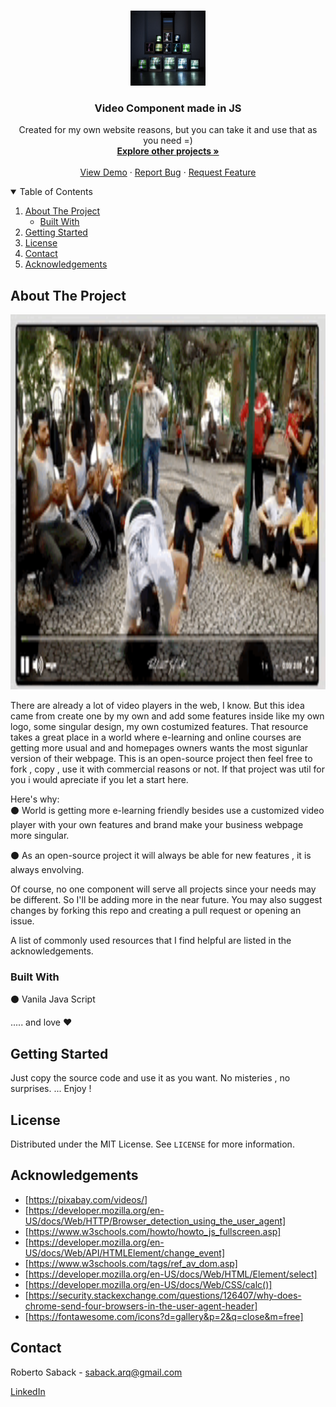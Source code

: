
<!-- PROJECT LOGO -->
<br />
<p align="center">
  <a href="https://unsplash.com/photos/2rCggxMjd_8">
    <img src="https://github.com/RobertoSaback/Video-Player/blob/main/tvs.jpg" alt="Logo" width="120" height="120">
  </a>

  <h3 align="center">Video Component made in JS</h3>

  <p align="center">
    Created for my own website reasons, but you can take it and use that as you need =) 
    <br />
    <a href="https://github.com/RobertoSaback"><strong>Explore other projects »</strong></a>
    <br />
    <br />
    <a href="https://robertosaback.github.io/Video-Player/">View Demo</a>
    ·
    <a href="https://github.com/robertosaback/Video-Player-Component/issues">Report Bug</a>
    ·
    <a href="https://github.com/robertosaback/Video-Player-Component/issues">Request Feature</a>
  </p>
</p>



<!-- TABLE OF CONTENTS -->
<details open="open">
  <summary>Table of Contents</summary>
  <ol>
    <li>
      <a href="#about-the-project">About The Project</a>
      <ul>
        <li><a href="#built-with">Built With</a></li>
      </ul>
    </li>
    <li>
      <a href="#getting-started">Getting Started</a>
    </li>
    <li><a href="#license">License</a></li>
    <li><a href="#contact">Contact</a></li>
    <li><a href="#acknowledgements">Acknowledgements</a></li>
  </ol>
</details>



<!-- ABOUT THE PROJECT -->
## About The Project

<img src="https://github.com/RobertoSaback/Video-Player/blob/main/VideoPlayer.gif" alt="Screenshot" width="1200" height="600">


There are already a lot of video players in the web, I know. But this idea came from create one by my own and add some features inside like my own logo, some singular design, my own costumized features. That resource takes a great place in a world where e-learning and online courses are getting more usual and  and homepages owners wants the most  sigunlar version  of their webpage. This is an open-source project then feel free to fork , copy , use it with commercial reasons or not.  If that project was util for you i would apreciate  if you  let a  start here.

Here's why:<br>
⚫  World is getting more e-learning friendly besides use a customized video player with  your own features and brand make your business webpage more singular.<br>

⚫  As an open-source project it will always be able for new features , it is always envolving.<br>

Of course, no one component will serve all projects since your needs may be different. So I'll be adding more in the near future. You may also suggest changes by forking this repo and creating a pull request or opening an issue. 

A list of commonly used resources that I find helpful are listed in the acknowledgements.

### Built With<br>

⚫  Vanila Java Script <br>

..... and  love :heart: 



<!-- GETTING STARTED -->
## Getting Started

Just copy the source code and use it as you want. No misteries , no surprises. 
... Enjoy ! 

<!-- LICENSE -->
## License

Distributed under the MIT License. See `LICENSE` for more information.

<!-- ACKNOWLEDGEMENTS -->
## Acknowledgements
* [https://pixabay.com/videos/]
* [https://developer.mozilla.org/en-US/docs/Web/HTTP/Browser_detection_using_the_user_agent]
* [https://www.w3schools.com/howto/howto_js_fullscreen.asp]
* [https://developer.mozilla.org/en-US/docs/Web/API/HTMLElement/change_event]
* [https://www.w3schools.com/tags/ref_av_dom.asp]
* [https://developer.mozilla.org/en-US/docs/Web/HTML/Element/select]
* [https://developer.mozilla.org/en-US/docs/Web/CSS/calc()]
* [https://security.stackexchange.com/questions/126407/why-does-chrome-send-four-browsers-in-the-user-agent-header]
* [https://fontawesome.com/icons?d=gallery&p=2&q=close&m=free]

<!-- CONTACT -->
## Contact

Roberto Saback  - saback.arq@gmail.com

<a href="https://www.linkedin.com/in/roberto-saback-52632446/">LinkedIn</a>

